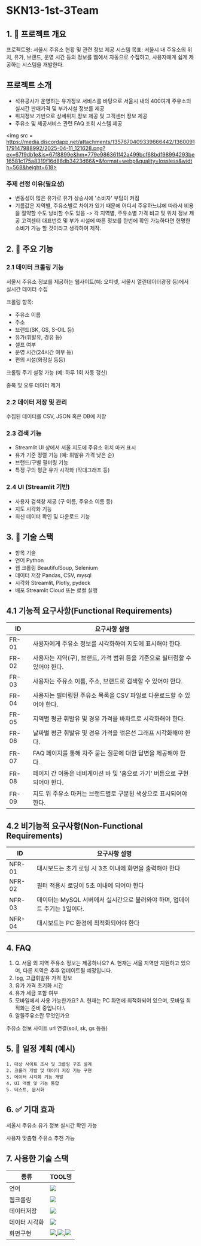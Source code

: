 # SKN13-1st-3Team

## 1. 📌 프로젝트 개요
프로젝트명: 서울시 주유소 현황 및 관련 정보 제공 시스템
목표: 서울시 내 주유소의 위치, 유가, 브랜드, 운영 시간 등의 정보를 웹에서 자동으로 수집하고, 사용자에게 쉽게 제공하는 시스템을 개발한다.

## 프로젝트 소개

-  석유공사가 운영하는 유가정보 서비스를 바탕으로 서울시 내의 400여개 주유소의 실시간 판매가격 및 부가시설 정보를 제공
- 위치정보 기반으로 상세위치 정보 제공 및 고객센터 정보 제공
- 주유소 및 제공서비스 관련 FAQ 조회 시스템 제공

<img src = https://media.discordapp.net/attachments/1357670409339666442/1360091179147988992/2025-04-11_121628.png?ex=67f9db1e&is=67f8899e&hm=779e986361f42a499bcf68bdf98994293be16581c175a8319f16d88db3423d66&=&format=webp&quality=lossless&width=568&height=618>
### 주제 선정 이유(필요성)
- 변동성이 많은 유가로 유가 상승시에 '소비자' 부담이 커짐
- 기름값은 지역별, 주유소별로 차이가 있기 때문에 어디서 주유하느냐에 따라서 비용을 절약할 수도 낭비할 수도 있음
-> 각 지역별, 주유소별 가격 비교 및 위치 정보 제공 고객센터 대표번호 및 부가 시설에 따른 정보를 한번에 확인 가능하다면 현명한 소비가 가능 할 것이라고 생각하여 제작.
  
## 2. 🎯 주요 기능
### 2.1 데이터 크롤링 기능
 서울시 주유소 정보를 제공하는 웹사이트(예: 오피넷, 서울시 열린데이터광장 등)에서 실시간 데이터 수집

크롤링 항목:

- 주유소 이름
- 주소
- 브랜드(SK, GS, S-OIL 등)
- 유가(휘발유, 경유 등)
- 셀프 여부
- 운영 시간(24시간 여부 등)
- 편의 시설(화장실 등등)

크롤링 주기 설정 가능 (예: 하루 1회 자동 갱신)

 중복 및 오류 데이터 제거

### 2.2 데이터 저장 및 관리

수집된 데이터를 CSV, JSON 혹은 DB에 저장

### 2.3 검색 기능

- Streamlit UI 상에서 서울 지도에 주유소 위치 마커 표시
- 유가 기준 정렬 기능 (예: 휘발유 가격 낮은 순)
- 브랜드/구별 필터링 기능
- 특정 구의 평균 유가 시각화 (막대그래프 등)

### 2.4 UI (Streamlit 기반)

- 사용자 검색창 제공 (구 이름, 주유소 이름 등)
- 지도 시각화 기능
- 최신 데이터 확인 및 다운로드 기능

 
## 3. 🔧 기술 스택
- 항목	기술
- 언어	Python
- 웹 크롤링	BeautifulSoup, Selenium
- 데이터 저장	Pandas, CSV, mysql
- 시각화	Streamlit, Plotly, pydeck
- 배포	Streamlit Cloud 또는 로컬 실행



## 4.1 기능적 요구사항(Functional Requirements)
|ID|요구사항 설명|
|------|---|
|FR-01	|사용자에게 주유소 정보를 시각화하여 지도에 표시해야 한다.|
|FR-02	|사용자는 지역(구), 브랜드, 가격 범위 등을 기준으로 필터링할 수 있어야 한다.|
|FR-03	|사용자는 주유소 이름, 주소, 브랜드로 검색할 수 있어야 한다.|
|FR-04	|사용자는 필터링된 주유소 목록을 CSV 파일로 다운로드할 수 있어야 한다.|
|FR-05	|지역별 평균 휘발유 및 경유 가격을 바차트로 시각화해야 한다.|
|FR-06  |날짜별 평균 휘발유 및 경유 가격을 꺾은선 그래프 시각화해야 한다.|
|FR-07  |FAQ 페이지를 통해 자주 묻는 질문에 대한 답변을 제공해야 한다.|
|FR-08	|페이지 간 이동은 네비게이션 바 및 '홈으로 가기' 버튼으로 구현되어야 한다.|
|FR-09	|지도 위 주유소 마커는 브랜드별로 구분된 색상으로 표시되어야 한다.|

## 4.2 비기능적 요구사항(Non-Functional Requirements)
|ID|요구사항 설명|
|------|---|
|NFR-01|대시보드는 초기 로딩 시 3초 이내에 화면을 출력해야 한다|
|NFR-02|필터 적용시 로딩이 5초 이내에 되어야 한다|
|NFR-03|데이터는 MySQL 서버에서 실시간으로 불러와야 하며, 업데이트 주기는 1일이다.|
|NFR-04|대시보드는 PC 환경에 최적화되어야 한다|




## 4. FAQ

1. Q. 서울 외 지역 주유소 정보는 제공하나요? A. 현재는 서울 지역만 지원하고 있으며, 다른 지역은 추후 업데이트될 예정입니다. 
2. lpg, 고급휘발유 가격 정보
3. 유가 가격 초기화 시간
4. 유가 세금 포함 여부
5. 모바일에서 사용 가능한가요? A. 현재는 PC 화면에 최적화되어 있으며, 모바일 최적화는 준비 중입니다.\
6. 알뜰주유소란 무엇인가요 

주유소 정보 사이트 url 연결(soil, sk, gs 등등)


## 5. 📅 일정 계획 (예시)
	1. 대상 사이트 조사 및 크롤링 구조 설계
	2. 크롤러 개발 및 데이터 저장 기능 구현
	3. 데이터 시각화 기능 개발
	4. UI 개발 및 기능 통합
	5. 테스트, 문서화

## 6. ✅ 기대 효과
서울시 주유소 유가 정보 실시간 확인 가능

사용자 맞춤형 주유소 추천 가능

## 7. 사용한 기술 스택

|종류|TOOL명
|-----|---|
|언어| <img src="https://img.shields.io/badge/python-3776AB?style=for-the-badge&logo=python&logoColor=white">|
|웹크롤링|<img src="https://img.shields.io/badge/selenium-4479A1?style=for-the-badge&logo=selenium&logoColor=white">|
|데이터저장|<img src="https://img.shields.io/badge/mysql-4479A1?style=for-the-badge&logo=mysql&logoColor=white">|
|데이터 시각화|<img src="https://img.shields.io/badge/pandas-150458?style=for-the-badge&logo=pandas&logoColor=white">|
|화면구현|<img src="https://img.shields.io/badge/streamlit-FF4B4B?style=for-the-badge&logo=streamlit&logoColor=white">,<img src="https://img.shields.io/badge/html-E34F26?style=for-the-badge&logo=html&logoColor=white">,<img src="https://img.shields.io/badge/css-663399?style=for-the-badge&logo=css&logoColor=white">|
